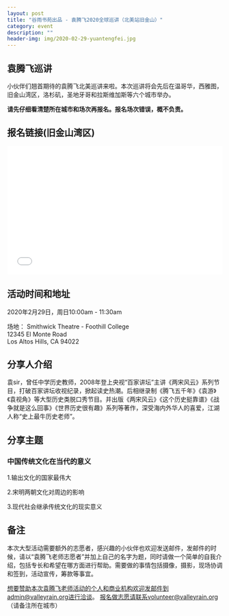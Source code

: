 ```yaml
---
layout: post
title: "谷雨书苑出品 - 袁腾飞2020全球巡讲（北美站旧金山）"
category: event
description: ""
header-img: img/2020-02-29-yuantengfei.jpg
---
```


## 袁腾飞巡讲

小伙伴们翘首期待的袁腾飞北美巡讲来啦。本次巡讲将会先后在温哥华，西雅图，旧金山湾区，洛杉矶，圣地牙哥和拉斯维加斯等六个城市举办。

<b>请先仔细看清楚所在城市和场次再报名。报名场次错误，概不负责。</b>


## 报名链接(旧金山湾区)

<div style="width:100%; text-align:left;" ><iframe src="//eventbrite.com/tickets-external?eid=88201985513&ref=etckt" frameborder="0" height="300" width="100%" vspace="0" hspace="0" marginheight="5" marginwidth="5" scrolling="auto" allowtransparency="true"></iframe></div>

## 活动时间和地址

2020年2月29日，周日10:00am - 11:30am

场地：
Smithwick Theatre - Foothill College  
12345 El Monte Road  
Los Altos Hills, CA 94022

## 分享人介绍
袁sir，曾任中学历史教师，2008年登上央视“百家讲坛”主讲《两宋风云》系列节目，打破百家讲坛收视纪录，掀起读史热潮。后相继录制《腾飞五千年》《袁游》《袁视角》等大型历史类脱口秀节目。并出版《两宋风云》《这个历史挺靠谱》《战争就是这么回事》《世界历史很有趣》系列等著作，深受海内外华人的喜爱，江湖人称“史上最牛历史老师”。

## 分享主题

###  中国传统文化在当代的意义  

1.输出文化的国家最伟大

2.宋明两朝文化对周边的影响

3.现代社会继承传统文化的现实意义

## 备注
本次大型活动需要额外的志愿者，感兴趣的小伙伴也欢迎发送邮件，发邮件的时候，请以“袁腾飞老师志愿者”并加上自己的名字为题，同时请做一个简单的自我介绍，包括专长和希望在哪方面进行帮助。需要做的事情包括摄像，摄影，现场协调和签到，活动宣传，筹款等事宜。  

想要赞助本次袁腾飞老师活动的个人和商业机构欢迎发邮件到admin@valleyrain.org进行洽谈。
报名做志愿请联系volunteer@valleyrain.org（请备注所在城市）

